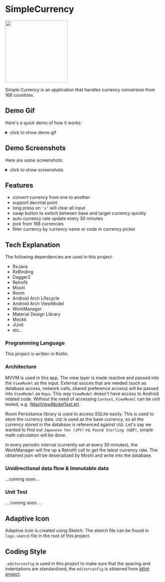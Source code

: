 # SimpleCurrency

<img src="https://github.com/worker8/SimpleCurrency/blob/master/app/src/main/ic_logo-web.png?raw=true" width="200px"/>

Simple Currency is an application that handles currency conversion from 168 countries. 

## Demo Gif
Here's a quick demo of how it works:

<details>
<summary>
click to show demo gif
</summary>

<img src="https://user-images.githubusercontent.com/1988156/64579051-6dbe2100-d3bc-11e9-9dac-49f067dc4674.gif" width="300px"/>
</details>

## Demo Screenshots
Here are some screenshots:

<details>
<summary>
click to show screenshots
</summary>

| HomeScreen | CurrencyScreen 1  | CurrencyScreen 2 | Landscape |
| - | - | - | - |
| <img src="https://user-images.githubusercontent.com/1988156/64579200-fdfc6600-d3bc-11e9-8cab-84d64db38e92.png" width="300px" /> | <img src="https://user-images.githubusercontent.com/1988156/64579203-fe94fc80-d3bc-11e9-9f4a-abef0c1341c1.png" width="300px" />  | <img src="https://user-images.githubusercontent.com/1988156/64579204-fe94fc80-d3bc-11e9-9d68-d3310ba3f701.png" width="300px" />  | <img src="https://user-images.githubusercontent.com/1988156/64579202-fdfc6600-d3bc-11e9-8721-988788d725ed.png" width="400px" />|
</details>

## Features
- convert currency from one to another
- support decimal point
- long press on `'x'` will clear all input
- swap button to switch between base and target currency quickly
- auto currency rate update every 30 minutes
- pick from 168 currencies
- filter currency by currency name or code in currency picker

## Tech Explanation
The following dependencies are used in this project:
- RxJava
- RxBinding
- Dagger2
- Retrofit
- Moshi
- Room
- Android Arch Lifecycle
- Android Arch ViewModel 
- WorkManager
- Material Design Library
- Mockk
- JUnit
- etc..

### Programming Language
This project is written in Kotlin.

### Architecture
MVVM is used in this app. The view layer is made reactive and passed into the `ViewModel` as the input. External souces that are needed (such as database access, network calls, shared preference access) will be passed into `ViewModel` as `Repo`. This way `ViewModel` doesn't have access to Android related code. Without the need of accessing `Context`, `ViewModel` can be unit tested, e.g. ([MainViewModelTest.kt](https://github.com/worker8/SimpleCurrency/blob/master/app/src/test/java/com/worker8/simplecurrency/MainViewModelTest.kt)).

Room Persistance library is used to access SQLite easily. This is used to store the currency data. `USD` is used as the base currency, so all the currency stored in the database is referenced against `USD`. Let's say we wanted to find out `Japanese Yen (JPY)` vs. `Pound Sterling (GBP)`, simple math calculation will be done.

In every periodic interval (currently set at every 30 minutes), the WorkManager will fire up a Retrofit call to get the latest currency rate. The obtained json will be deserialized by Moshi and write into the database.

### Unidirectional data flow & Immutable data
...coming soon...

### Unit Test
... coming soon ...

## Adaptive Icon
Adaptive icon is created using Sketch. The sketch file can be found in `logo.sketch` file in the root of this project.

## Coding Style
`.editorconfig` is used in this project to make sure that the spacing and indentations are standardized, the `editorconfig` is obtained from [ktlint project](https://github.com/shyiko/ktlint/blob/master/.editorconfig).
